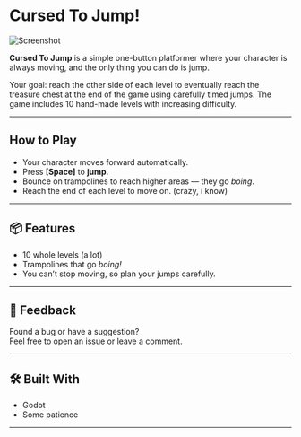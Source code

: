 # Cursed To Jump!

![Screenshot](https://github.com/user-attachments/assets/4d9b7e00-23b8-44e1-ae05-89885ed4e081)



**Cursed To Jump** is a simple one-button platformer where your character is always moving, and the only thing you can do is jump.

Your goal: reach the other side of each level to eventually reach the treasure chest at the end of the game using carefully timed jumps. The game includes 10 hand-made levels with increasing difficulty.

---

## How to Play

- Your character moves forward automatically.
- Press **[Space]** to **jump**.
- Bounce on trampolines to reach higher areas — they go *boing*.
- Reach the end of each level to move on. (crazy, i know)

---

## 📦 Features

- 10 whole levels (a lot)
- Trampolines that go *boing!*
- You can’t stop moving, so plan your jumps carefully.

---

## 🧪 Feedback

Found a bug or have a suggestion?  
Feel free to open an issue or leave a comment.

---

## 🛠 Built With

- Godot
- Some patience

---
